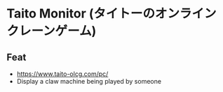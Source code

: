 # Taito Monitor (タイトーのオンラインクレーンゲーム)
## Feat
* https://www.taito-olcg.com/pc/
* Display a claw machine being played by someone